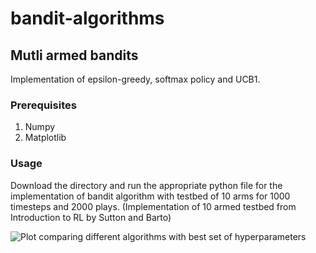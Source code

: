 # bandit-algorithms
## Mutli armed bandits
Implementation of epsilon-greedy, softmax policy and UCB1. 

### Prerequisites 
1) Numpy  
2) Matplotlib

### Usage
Download the directory and run the appropriate python file for the implementation of bandit algorithm with testbed of 10 arms for 1000 timesteps and 2000 plays. (Implementation of 10 armed testbed from Introduction to RL by Sutton and Barto)

![Plot comparing different algorithms with best set of hyperparameters](link-to-image)




